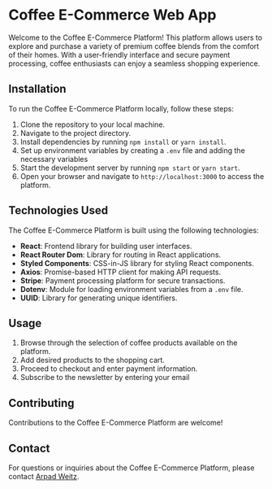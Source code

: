 # **Coffee E-Commerce Web App**

Welcome to the Coffee E-Commerce Platform! This platform allows users to explore and purchase a variety of premium coffee blends from the comfort of their homes. With a user-friendly interface and secure payment processing, coffee enthusiasts can enjoy a seamless shopping experience.

## **Installation**

To run the Coffee E-Commerce Platform locally, follow these steps:

1. Clone the repository to your local machine.
2. Navigate to the project directory.
3. Install dependencies by running `npm install` or `yarn install`.
4. Set up environment variables by creating a `.env` file and adding the necessary variables
5. Start the development server by running `npm start` or `yarn start`.
6. Open your browser and navigate to `http://localhost:3000` to access the platform.

## **Technologies Used**

The Coffee E-Commerce Platform is built using the following technologies:

- **React**: Frontend library for building user interfaces.
- **React Router Dom**: Library for routing in React applications.
- **Styled Components**: CSS-in-JS library for styling React components.
- **Axios**: Promise-based HTTP client for making API requests.
- **Stripe**: Payment processing platform for secure transactions.
- **Dotenv**: Module for loading environment variables from a `.env` file.
- **UUID**: Library for generating unique identifiers.

## **Usage**

1. Browse through the selection of coffee products available on the platform.
2. Add desired products to the shopping cart.
3. Proceed to checkout and enter payment information.
4. Subscribe to the newsletter by entering your email

## **Contributing**

Contributions to the Coffee E-Commerce Platform are welcome! 

## **Contact**

For questions or inquiries about the Coffee E-Commerce Platform, please contact [Arpad Weitz](mailto:arpad.weitz@gmail.com).
